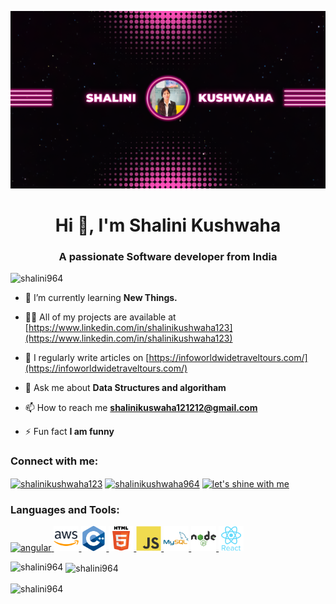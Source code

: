 ![logo](https://github.com/Shalini964/Github-banner.png/blob/main/Pink%20Gaming%20YouTube%20Channel%20Art.png)
<h1 align="center">Hi 👋, I'm Shalini Kushwaha</h1>
<h3 align="center">A passionate Software developer from India</h3>
 

<p align="left"> <img src="https://komarev.com/ghpvc/?username=shalini964&label=Profile%20views&color=0e75b6&style=flat" alt="shalini964" /> </p>

- 🌱 I’m currently learning **New Things.**

- 👨‍💻 All of my projects are available at [https://www.linkedin.com/in/shalinikushwaha123](https://www.linkedin.com/in/shalinikushwaha123)

- 📝 I regularly write articles on [https://infoworldwidetraveltours.com/](https://infoworldwidetraveltours.com/)

- 💬 Ask me about **Data Structures and algoritham**

- 📫 How to reach me **shalinikuswaha121212@gmail.com**

- ⚡ Fun fact **I am funny**

<h3 align="left">Connect with me:</h3>
<p align="left">
<a href="https://linkedin.com/in/shalinikushwaha123" target="blank"><img align="center" src="https://raw.githubusercontent.com/rahuldkjain/github-profile-readme-generator/master/src/images/icons/Social/linked-in-alt.svg" alt="shalinikushwaha123" height="30" width="40" /></a>
<a href="https://instagram.com/shalinikushwaha964" target="blank"><img align="center" src="https://raw.githubusercontent.com/rahuldkjain/github-profile-readme-generator/master/src/images/icons/Social/instagram.svg" alt="shalinikushwaha964" height="30" width="40" /></a>
<a href="https://www.youtube.com/c/let's shine with me" target="blank"><img align="center" src="https://raw.githubusercontent.com/rahuldkjain/github-profile-readme-generator/master/src/images/icons/Social/youtube.svg" alt="let's shine with me" height="30" width="40" /></a>
</p>

<h3 align="left">Languages and Tools:</h3>
<p align="left"> <a href="https://angular.io" target="_blank" rel="noreferrer"> <img src="https://angular.io/assets/images/logos/angular/angular.svg" alt="angular" width="40" height="40"/> </a> <a href="https://aws.amazon.com" target="_blank" rel="noreferrer"> <img src="https://raw.githubusercontent.com/devicons/devicon/master/icons/amazonwebservices/amazonwebservices-original-wordmark.svg" alt="aws" width="40" height="40"/> </a> <a href="https://www.w3schools.com/cpp/" target="_blank" rel="noreferrer"> <img src="https://raw.githubusercontent.com/devicons/devicon/master/icons/cplusplus/cplusplus-original.svg" alt="cplusplus" width="40" height="40"/> </a> <a href="https://www.w3.org/html/" target="_blank" rel="noreferrer"> <img src="https://raw.githubusercontent.com/devicons/devicon/master/icons/html5/html5-original-wordmark.svg" alt="html5" width="40" height="40"/> </a> <a href="https://developer.mozilla.org/en-US/docs/Web/JavaScript" target="_blank" rel="noreferrer"> <img src="https://raw.githubusercontent.com/devicons/devicon/master/icons/javascript/javascript-original.svg" alt="javascript" width="40" height="40"/> </a> <a href="https://www.mysql.com/" target="_blank" rel="noreferrer"> <img src="https://raw.githubusercontent.com/devicons/devicon/master/icons/mysql/mysql-original-wordmark.svg" alt="mysql" width="40" height="40"/> </a> <a href="https://nodejs.org" target="_blank" rel="noreferrer"> <img src="https://raw.githubusercontent.com/devicons/devicon/master/icons/nodejs/nodejs-original-wordmark.svg" alt="nodejs" width="40" height="40"/> </a> <a href="https://reactjs.org/" target="_blank" rel="noreferrer"> <img src="https://raw.githubusercontent.com/devicons/devicon/master/icons/react/react-original-wordmark.svg" alt="react" width="40" height="40"/> </a> </p>

<p><img align="left" src="https://github-readme-stats.vercel.app/api/top-langs?username=shalini964&show_icons=true&locale=en&layout=compact" alt="shalini964" /></p>

<p>&nbsp;<img align="center" src="https://github-readme-stats.vercel.app/api?username=shalini964&show_icons=true&locale=en" alt="shalini964" /></p>

<p><img align="center" src="https://github-readme-streak-stats.herokuapp.com/?user=shalini964&" alt="shalini964" /></p>
